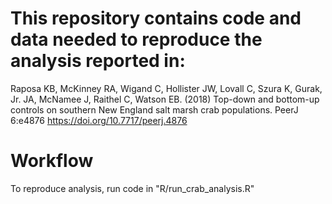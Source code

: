 # This repository contains code and data needed to reproduce the analysis reported in:

Raposa KB, McKinney RA, Wigand C, Hollister JW, Lovall C, Szura K, Gurak, Jr. JA, McNamee J, Raithel C, Watson EB. (2018) Top-down and bottom-up controls on southern New England salt marsh crab populations. PeerJ 6:e4876 https://doi.org/10.7717/peerj.4876

# Workflow
To reproduce analysis, run code in "R/run_crab_analysis.R" 


